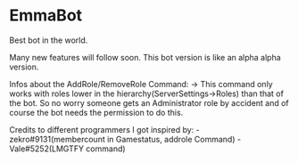 # EmmaBot
Best bot in the world.

Many new features will follow soon. This bot version is like an alpha alpha version.


Infos about the AddRole/RemoveRole Command:
-> This command only works with roles lower in the hierarchy(ServerSettings->Roles) than that of the bot. So no worry someone gets an Administrator role by accident and of course the bot needs the permission to do this.


Credits to different programmers I got inspired by:
-zekro#9131(membercount in Gamestatus, addrole Command)
-Vale#5252(LMGTFY command)
